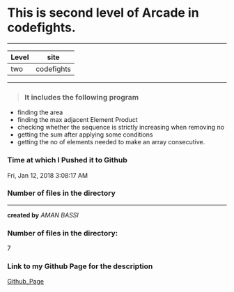  # This is second level of Arcade in codefights.
---
|Level| site|
|-----|-----|
| two |codefights|
---
> ### It includes the following program
* finding the area
* finding the max adjacent Element Product
* checking whether the sequence is strictly increasing when removing no
* getting the sum after applying some conditions
* getting the no of elements needed to make an array consecutive.
### Time at which I Pushed it to Github
Fri, Jan 12, 2018  3:08:17 AM
### Number of files in the directory
---
**created by** *AMAN BASSI*
### Number of files in the directory:
7
### Link to my Github Page for the description
[Github_Page](https://rapt007.github.io/codefights/codefights/EdgeOfTheOcean/)
